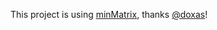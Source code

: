 This project is using [minMatrix](https://github.com/doxas/minMatrix.js), thanks [@doxas](https://github.com/doxas)!
